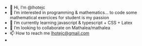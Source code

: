 - 👋 Hi, I’m @lhotejc
- 👀 I’m interested in programming & mathematics... to code some mathematical exercices for student is my passion
- 🌱 I’m currently learning javascript & typescript + CSS + Latex
- 💞️ I’m looking to collaborate on Mathalea/mathalea
- 📫 How to reach me lhotejc@gmail.com
- 
<!---
lhotejc/lhotejc is a ✨ special ✨ repository because its `README.md` (this file) appears on your GitHub profile.
You can click the Preview link to take a look at your changes.
--->
